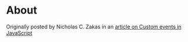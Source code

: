 # About
Originally posted by Nicholas C. Zakas in an [article on Custom events in JavaScript](http://www.nczonline.net/blog/2010/03/09/custom-events-in-javascript/)
